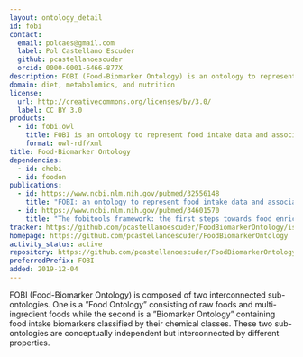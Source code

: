 ```yaml
---
layout: ontology_detail
id: fobi
contact:
  email: polcaes@gmail.com
  label: Pol Castellano Escuder
  github: pcastellanoescuder
  orcid: 0000-0001-6466-877X
description: FOBI (Food-Biomarker Ontology) is an ontology to represent food intake data and associate it with metabolomic data
domain: diet, metabolomics, and nutrition
license:
  url: http://creativecommons.org/licenses/by/3.0/
  label: CC BY 3.0
products:
  - id: fobi.owl
    title: FOBI is an ontology to represent food intake data and associate it with metabolomic data
    format: owl-rdf/xml
title: Food-Biomarker Ontology
dependencies:
  - id: chebi
  - id: foodon
publications:
  - id: https://www.ncbi.nlm.nih.gov/pubmed/32556148
    title: "FOBI: an ontology to represent food intake data and associate it with metabolomic data"
  - id: https://www.ncbi.nlm.nih.gov/pubmed/34601570
    title: "The fobitools framework: the first steps towards food enrichment analysis"
tracker: https://github.com/pcastellanoescuder/FoodBiomarkerOntology/issues
homepage: https://github.com/pcastellanoescuder/FoodBiomarkerOntology
activity_status: active
repository: https://github.com/pcastellanoescuder/FoodBiomarkerOntology
preferredPrefix: FOBI
added: 2019-12-04
---
```


FOBI (Food-Biomarker Ontology) is composed of two interconnected sub-ontologies. One is a ”Food Ontology” consisting of raw foods and multi-ingredient foods while the second is a ”Biomarker Ontology” containing food intake biomarkers classified by their chemical classes. These two sub-ontologies are conceptually independent but interconnected by different properties.
